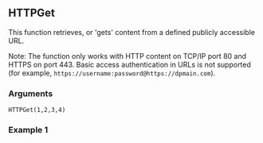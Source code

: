 ## HTTPGet ##

This function retrieves, or 'gets' content from a defined publicly accessible URL.

Note: The function only works with HTTP content on TCP/IP port 80 and HTTPS on port 443. Basic access authentication in URLs is not supported (for example, `https://username:password@https://dpmain.com`).

### Arguments ###

`HTTPGet(1,2,3,4)`

### Example 1 ###
